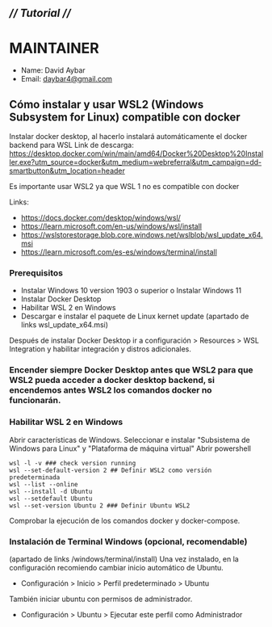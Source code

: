 ## _// Tutorial //_ ##

# MAINTAINER
- Name: David Aybar
- Email: daybar4@gmail.com

## Cómo instalar y usar WSL2 (Windows Subsystem for Linux) compatible con docker
Instalar docker desktop, al hacerlo instalará automáticamente el docker backend para WSL
Link de descarga:
https://desktop.docker.com/win/main/amd64/Docker%20Desktop%20Installer.exe?utm_source=docker&utm_medium=webreferral&utm_campaign=dd-smartbutton&utm_location=header

Es importante usar WSL2 ya que WSL 1 no es compatible con docker

Links: 
- https://docs.docker.com/desktop/windows/wsl/
- https://learn.microsoft.com/en-us/windows/wsl/install
- https://wslstorestorage.blob.core.windows.net/wslblob/wsl_update_x64.msi
- https://learn.microsoft.com/es-es/windows/terminal/install

### Prerequisitos
- Instalar Windows 10 version 1903 o superior o Instalar Windows 11
- Instalar Docker Desktop
- Habilitar WSL 2 en Windows
- Descargar e instalar el paquete de Linux kernet update (apartado de links wsl_update_x64.msi)

Después de instalar Docker Desktop ir a configuración > Resources > WSL Integration y habilitar integración y distros adicionales.

### Encender siempre Docker Desktop antes que WSL2 para que WSL2 pueda acceder a docker desktop backend, si encendemos antes WSL2 los comandos docker no funcionarán.

### Habilitar WSL 2 en Windows
Abrir características de Windows.
Seleccionar e instalar "Subsistema de Windows para Linux" y "Plataforma de máquina virtual"
Abrir powershell
```
wsl -l -v ### check version running
wsl --set-default-version 2 ## Definir WSL2 como versión predeterminada
wsl --list --online
wsl --install -d Ubuntu
wsl --setdefault Ubuntu
wsl --set-version Ubuntu 2 ### Definir Ubuntu WSL2
```
Comprobar la ejecución de los comandos docker y docker-compose.

### Instalación de Terminal Windows (opcional, recomendable)
(apartado de links /windows/terminal/install)
Una vez instalado, en la configuración recomiendo cambiar inicio automático de Ubuntu.
- Configuración > Inicio > Perfil predeterminado > Ubuntu

También iniciar ubuntu con permisos de administrador.
- Configuración > Ubuntu > Ejecutar este perfil como Administrador
